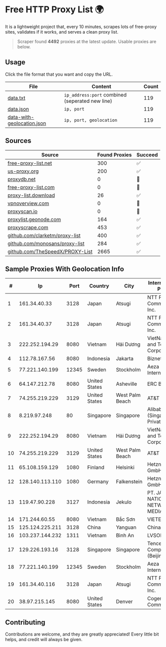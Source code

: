 
# Free HTTP Proxy List 🌍

It is a lightweight project that, every 10 minutes, scrapes lots of free-proxy sites, validates if it works, and serves a clean proxy list.


> Scraper found **4492** proxies at the latest update. Usable proxies are below.

## Usage

Click the file format that you want and copy the URL.


|File|Content|Count|
|----|-------|-----|
|[data.txt](https://raw.githubusercontent.com/themiralay/Proxy-List-World/master/data.txt)|`ip_address:port` combined (seperated new line)|119|
|[data.json](https://raw.githubusercontent.com/themiralay/Proxy-List-World/master/data.json)|`ip, port`|119|
|[data-with-geolocation.json](https://raw.githubusercontent.com/themiralay/Proxy-List-World/master/data-with-geolocation.json)|`ip, port, geolocation`|119|

## Sources

|Source|Found Proxies|Succeed|
|------|-------------|-------|
|[free-proxy-list.net](https://free-proxy-list.net)|300|✅|
|[us-proxy.org](https://www.us-proxy.org)|200|✅|
|[proxydb.net](http://proxydb.net)|0|🚫|
|[free-proxy-list.com](https://free-proxy-list.com/?page=&port=&type%5B%5D=http&type%5B%5D=https&up_time=0&search=Search)|0|🚫|
|[proxy-list.download](https://www.proxy-list.download/HTTP)|26|✅|
|[vpnoverview.com](https://vpnoverview.com/privacy/anonymous-browsing/free-proxy-servers)|0|🚫|
|[proxyscan.io](https://www.proxyscan.io)|0|🚫|
|[proxylist.geonode.com](https://proxylist.geonode.com/api/proxy-list?limit=300&page=1&sort_by=lastChecked&sort_type=desc&protocols=http,https)|164|✅|
|[proxyscrape.com](https://api.proxyscrape.com/v2/?request=displayproxies&protocol=http&timeout=10000&country=all&ssl=all&anonymity=all)|453|✅|
|[github.com/clarketm/proxy-list](https://raw.githubusercontent.com/clarketm/proxy-list/master/proxy-list-raw.txt)|400|✅|
|[github.com/monosans/proxy-list](https://raw.githubusercontent.com/monosans/proxy-list/main/proxies/http.txt)|284|✅|
|[github.com/TheSpeedX/PROXY-List](https://raw.githubusercontent.com/TheSpeedX/PROXY-List/master/http.txt)|2665|✅|


## Sample Proxies With Geolocation Info

|#|Ip|Port|Country|City|Internet Service Provider|
|-|--|----|-------|----|-------------------------|
|1|161.34.40.33|3128|Japan|Atsugi|NTT PC Communications, Inc.|
|2|161.34.40.37|3128|Japan|Atsugi|NTT PC Communications, Inc.|
|3|222.252.194.29|8080|Vietnam|Hải Dương|VietNam Post and Telecom Corporation|
|4|112.78.167.56|8080|Indonesia|Jakarta|Biznet Networks|
|5|77.221.140.199|12345|Sweden|Stockholm|Aeza International LTD|
|6|64.147.212.78|8080|United States|Asheville|ERC Broadband|
|7|74.255.219.229|3129|United States|West Palm Beach|AT&T Corp.|
|8|8.219.97.248|80|Singapore|Singapore|Alibaba Cloud (Singapore) Private Limited|
|9|222.252.194.29|8080|Vietnam|Hải Dương|VietNam Post and Telecom Corporation|
|10|74.255.219.229|3129|United States|West Palm Beach|AT&T Corp.|
|11|65.108.159.129|1080|Finland|Helsinki|Hetzner Online GmbH|
|12|128.140.113.110|1080|Germany|Falkenstein|Hetzner Online GmbH|
|13|119.47.90.228|3127|Indonesia|Jekulo|PT. JAWA POS NATIONAL NETWORK MEDIALINK|
|14|171.244.60.55|8080|Vietnam|Bắc Sơn|VIETEL|
|15|125.124.225.211|3128|China|Yanguan|Chinanet|
|16|103.237.144.232|1311|Vietnam|Bình An|LVSOFT|
|17|129.226.193.16|3128|Singapore|Singapore|Tencent Cloud Computing (Beijing) Co|
|18|77.221.140.199|12345|Sweden|Stockholm|Aeza International LTD|
|19|161.34.40.116|3128|Japan|Atsugi|NTT PC Communications, Inc.|
|20|38.97.215.145|8080|United States|Denver|Cogent Communications|



## Contributing

Contributions are welcome, and they are greatly appreciated! Every
little bit helps, and credit will always be given.

